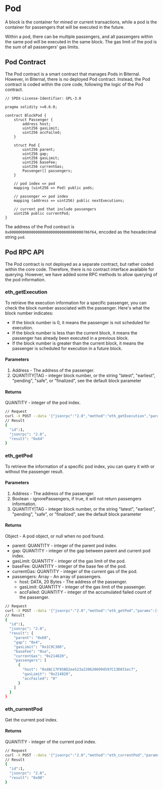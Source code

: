 # Pod

A block is the container for mined or current transactions, while a pod is the container for passengers that will be executed in the future.

Within a pod, there can be multiple passengers, and all passengers within the same pod will be executed in the same block. The gas limit of the pod is the sum of all passengers' gas limits.

## Pod Contract


The Pod contract is a smart contract that manages Pods in Biternal. However, in Biternal, there is no deployed Pod contract. Instead, the Pod contract is coded within the core code, following the logic of the Pod contract.


```solidity
// SPDX-License-Identifier: GPL-3.0

pragma solidity >=0.6.0;

contract BlockPod {
    struct Passenger {
        address host;
        uint256 gasLimit;
        uint256 accFailed;
    }

    struct Pod {
        uint256 parent;
        uint256 gap;
        uint256 gasLimit;
        uint256 baseFee;
        uint256 currentGas;
        Passenger[] passengers;
    }

    // pod index => pod
    mapping (uint256 => Pod) public pods;

    // passenger => pod index
    mapping (address => uint256) public nextExecutions;

    // current pod that include passengers
    uint256 public currentPod;
}
```


The address of the Pod contract is `0x0000000000000000000000000000000000706f64`, encoded as the hexadecimal string `pod`.

## Pod RPC API

The Pod contract is not deployed as a separate contract, but rather coded within the core code. Therefore, there is no contract interface available for querying. However, we have added some RPC methods to allow querying of the pod information.


### eth_getExecution


To retrieve the execution information for a specific passenger, you can check the block number associated with the passenger. Here's what the block number indicates:

- If the block number is 0, it means the passenger is not scheduled for execution.
- If the block number is less than the current block, it means the passenger has already been executed in a previous block.
- If the block number is greater than the current block, it means the passenger is scheduled for execution in a future block.


#### Parameters

1. Address - The address of the passenger.
2. QUANTITY|TAG - integer block number, or the string "latest", "earliest", "pending", "safe", or "finalized", see the default block parameter

#### Returns

QUANTITY - integer of the pod index.


```bash
// Request
curl -X POST --data '{"jsonrpc":"2.0","method":"eth_getExecution","params":[{see above}],"id":1}'
// Result
{
  "id":1,
  "jsonrpc": "2.0",
  "result": "0x64"
}

```

### eth_getPod

To retrieve the information of a specific pod index, you can query it with or without the passenger result.

#### Parameters

1. Address - The address of the passenger.
2. Boolean - ignorePassengers, if true, it will not return passengers information.
3. QUANTITY|TAG - integer block number, or the string "latest", "earliest", "pending", "safe", or "finalized", see the default block parameter

#### Returns

Object - A pod object, or null when no pod found.

- parent: QUANTITY - integer of the parent pod index.
- gap: QUANTITY - integer of the gap between parent and current pod index.
- gasLimit: QUANTITY - integer of the gas limit of the pod.
- baseFee: QUANTITY - integer of the base fee of the pod.
- currentGas: QUANTITY - integer of the current gas of the pod.
- passengers: Array - An array of passengers.
    - host: DATA, 20 Bytes - The address of the passenger.
    - gasLimit: QUANTITY - integer of the gas limit of the passenger.
    - accFailed: QUANTITY - integer of the accumulated failed count of the passenger.


```bash
// Request
curl -X POST --data '{"jsonrpc":"2.0","method":"eth_getPod","params":[{see above}],"id":1}'
// Result
{
  "id":1,
  "jsonrpc": "2.0",
  "result": {
    "parent": "0x60",
    "gap": "0x4",
    "gasLimit": "0x1C9C380",
    "baseFee": "0xa",
    "currentGas": "0x214820",
    "passengers": [
      {
        "host": "0xdAC17F958D2ee523a2206206994597C13D831ec7",
        "gasLimit": "0x214820",
        "accFailed": "0"
      }
    ]
  }
}

```

### eth_currentPod

Get the current pod index.

#### Returns

QUANTITY - integer of the current pod index.

```bash
// Request
curl -X POST --data '{"jsonrpc":"2.0","method":"eth_currentPod","params":[],"id":1}'
// Result
{
  "id":1,
  "jsonrpc": "2.0",
  "result": "0x80"
}

```